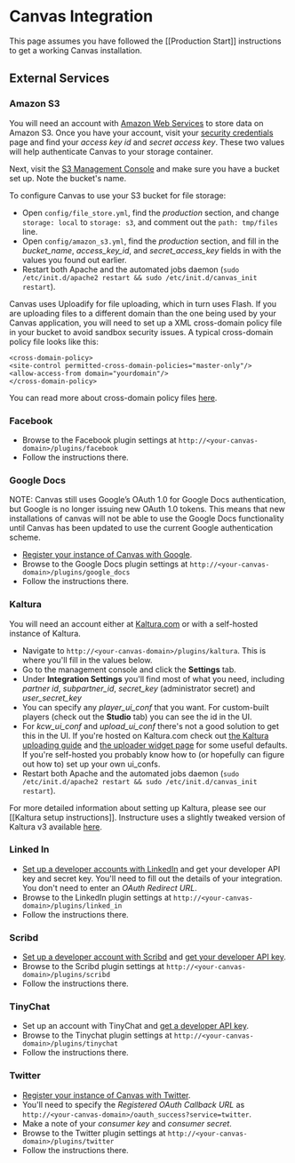 Canvas Integration
======

This page assumes you have followed the [[Production Start]] instructions to get a working Canvas installation.

External Services
-----------

### Amazon S3

You will need an account with [Amazon Web Services](http://aws.amazon.com/) to store data on Amazon S3. Once you have your account, visit your [security credentials](https://aws-portal.amazon.com/gp/aws/developer/account/index.html?action=access-key) page and find your *access key id* and *secret access key*. These two values will help authenticate Canvas to your storage container.

Next, visit the [S3 Management Console](https://console.aws.amazon.com/s3/home) and make sure you have a bucket set up. Note the bucket's name.

To configure Canvas to use your S3 bucket for file storage:

 * Open `config/file_store.yml`, find the *production* section, and change `storage: local` to `storage: s3`, and comment out the `path: tmp/files` line.
 * Open `config/amazon_s3.yml`, find the *production* section, and fill in the *bucket_name*, *access_key_id*, and *secret_access_key* fields in with the values you found out earlier.
 * Restart both Apache and the automated jobs daemon (`sudo /etc/init.d/apache2 restart && sudo /etc/init.d/canvas_init restart`).

Canvas uses Uploadify for file uploading, which in turn uses Flash. If you are uploading files to a different domain than the one being used by your Canvas application, you will need to set up a XML cross-domain policy file in your bucket to avoid sandbox security issues. A typical cross-domain policy file looks like this:

```
<cross-domain-policy>
<site-control permitted-cross-domain-policies="master-only"/>
<allow-access-from domain="yourdomain"/>
</cross-domain-policy>
```

You can read more about cross-domain policy files [here](http://www.adobe.com/devnet/articles/crossdomain_policy_file_spec.html).

### Facebook
 * Browse to the Facebook plugin settings at `http://<your-canvas-domain>/plugins/facebook`
 * Follow the instructions there.

### Google Docs

NOTE: Canvas still uses Google’s OAuth 1.0 for Google Docs authentication, but Google is no longer issuing new OAuth 1.0 tokens. This means that new installations of canvas will not be able to use the Google Docs functionality until Canvas has been updated to use the current Google authentication scheme.

 * [Register your instance of Canvas with Google](https://www.google.com/accounts/ManageDomains).
 * Browse to the Google Docs plugin settings at `http://<your-canvas-domain>/plugins/google_docs`
 * Follow the instructions there.

### Kaltura
You will need an account either at [Kaltura.com](http://www.kaltura.com) or with a self-hosted instance of Kaltura.  

 * Navigate to `http://<your-canvas-domain>/plugins/kaltura`. This is where you'll fill in the values below.
 * Go to the management console and click the **Settings** tab.  
 * Under **Integration Settings** you'll find most of what you need, including *partner id*, *subpartner_id*, *secret_key* (administrator secret) and *user_secret_key*
 * You can specify any *player_ui_conf* that you want.  For custom-built players (check out the **Studio** tab) you can see the id in the UI.
 * For *kcw_ui_conf* and *upload_ui_conf* there's not a good solution to get this in the UI.  If you're hosted on Kaltura.com check out [the Kaltura uploading guide](http://corp.kaltura.com/wiki/index.php/Guides:Upload) and [the uploader widget page](http://www.kaltura.org/kaltura-simple-uploader-ksu-uiconf-and-filetype-filters) for some useful defaults.  If you're self-hosted you probably know how to (or hopefully can figure out how to) set up your own ui_confs.
 * Restart both Apache and the automated jobs daemon (`sudo /etc/init.d/apache2 restart && sudo /etc/init.d/canvas_init restart`).

For more detailed information about setting up Kaltura, please see our [[Kaltura setup instructions]]. Instructure uses a slightly tweaked version of Kaltura v3 available [here](https://s3.amazonaws.com/instructure-kaltura/kalturaCE_v3.0.0-instructure.tar.gz).

### Linked In
 * [Set up a developer accounts with LinkedIn](https://www.linkedin.com/secure/developer) and get your developer API key and secret key.  You'll need to fill out the details of your integration.  You don't need to enter an *OAuth Redirect URL*.
 * Browse to the LinkedIn plugin settings at `http://<your-canvas-domain>/plugins/linked_in`
 * Follow the instructions there.

### Scribd

 * [Set up a developer account with Scribd](http://www.scribd.com/developers/signup_api) and [get your developer API key](http://www.scribd.com/account/edit#api).
 * Browse to the Scribd plugin settings at `http://<your-canvas-domain>/plugins/scribd`
 * Follow the instructions there.

### TinyChat

 * Set up an account with TinyChat and [get a developer API key](http://tinychat.com/developer/dashboard/).
 * Browse to the Tinychat plugin settings at `http://<your-canvas-domain>/plugins/tinychat`
 * Follow the instructions there.

### Twitter

 * [Register your instance of Canvas with Twitter](http://dev.twitter.com/apps/new).
 * You'll need to specify the *Registered OAuth Callback URL* as `http://<your-canvas-domain>/oauth_success?service=twitter`.
 * Make a note of your *consumer key* and *consumer secret*.
 * Browse to the Twitter plugin settings at `http://<your-canvas-domain>/plugins/twitter`
 * Follow the instructions there.
